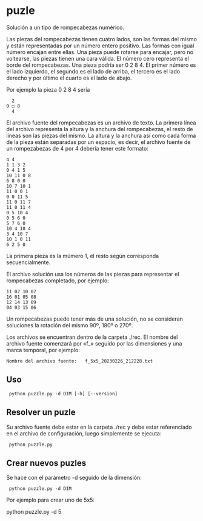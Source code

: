 # puzle
Solución a un tipo de rompecabezas numérico.

Las piezas del rompecabezas tienen cuatro lados, son las formas del mismo y están representadas por un número entero positivo. Las formas con igual número encajan entre ellas. Una pieza puede rotarse para encajar, pero no voltearse, las piezas tienen una cara válida. El número cero representa el borde del rompecabezas. Una pieza podría ser 0 2 8 4. El primer número es el lado izquierdo, el segundo es el lado de arriba, el tercero es el lado derecho y por último el cuarto es el lado de abajo.                                      
                                       
Por ejemplo la pieza 0 2 8 4  sería 
```
  2  
0 ◻ 8
  4
 ```   

El archivo fuente del rompecabezas es un archivo de texto. La primera línea del archivo representa la altura y la anchura del rompecabezas, el resto de líneas son las piezas del mismo. La altura y la anchura así como cada forma de la pieza están separadas por un espacio, es decir, el archivo fuente de un rompezabezas de 4 por 4 debería tener este formato:
```
4 4
1 1 3 2
0 4 1 5
10 11 0 8
6 8 0 0
10 7 10 1
11 0 0 1
0 0 11 5
11 0 11 7
11 0 11 4
0 5 10 4
0 5 6 0
5 7 6 0
10 4 10 4
3 4 10 7
10 1 0 11
6 2 5 0
```
La primera pieza es la múmero 1, el resto según corresponda secuencialmente.

El archivo solución usa los números de las piezas para representar el rompecabezas completado, por ejemplo:
```
11 02 10 07
16 01 05 08
12 14 13 09
04 03 15 06
```

Un rompecabezas puede tener más de una solución, no se consideran soluciones la rotación del mismo 90º, 180º o 270º.

Los archivos se encuentran dentro de la carpeta ./rec. El nombre del archivo fuente comenzará por «f_»  seguido por las dimensiones y una marca temporal, por ejemplo:
```
Nombre del archivo fuente:   f_5x5_20230226_212228.txt
```

## Uso

```
 python puzzle.py -d DIM [-h] [--version]
``` 

## Resolver un puzle 
Su archivo fuente debe estar en la carpeta ./rec y debe estar referenciado en el archivo de configuración, luego simplemente se ejecuta:
```
 python puzzle.py 
``` 
## Crear nuevos puzles
Se hace con el parámetro -d seguido de la dimensión:
```
 python puzzle.py -d DIM 
``` 
 Por ejemplo para crear uno de 5x5:
 
  python puzzle.py -d 5

